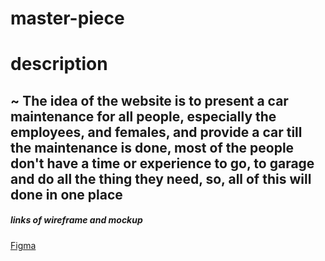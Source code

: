 # master-piece

# description 
## ~ The idea of the website is to present a car maintenance for all people, especially the employees, and females, and provide a car till the maintenance is done, most of the people don't have a time or experience to go, to garage and do all the thing they need, so, all of this will done in one place 

##### links of wireframe and mockup
[Figma](https://www.figma.com/file/IKsNpDaPXvRs9x7TWlVXv7/Untitled?node-id=0%3A1&t=XNOJZ83LIUo4BD92-1)